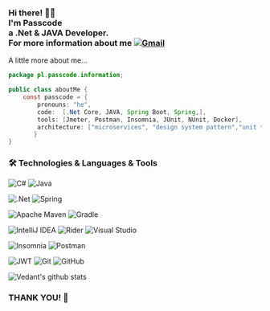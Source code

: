 ### Hi there! 👋🤓<br>I'm Passcode<br>a .Net & JAVA Developer. <br> For more information about me  [![Gmail](https://img.shields.io/badge/-passcodepl@gmail.com-c14438?style=flat&logo=Gmail&logoColor=white)](mailto:passcodepl@gmail.com)



A little more about me...


```java
package pl.passcode.information;

public class aboutMe {
    const passcode = {
        pronouns: "he", 
        code:  [.Net Core, JAVA, Spring Boot, Spring,],
        tools: [Jmeter, Postman, Insomnia, JUnit, NUnit, Docker],
        architecture: ["microservices", "design system pattern","unit testing"],
       }
}
```


### 🛠 Technologies & Languages & Tools

![C#](https://img.shields.io/badge/c%23-%23239120.svg?style=for-the-badge&logo=c-sharp&logoColor=white) ![Java](https://img.shields.io/badge/java-%23ED8B00.svg?style=for-the-badge&logo=java&logoColor=white) 

![.Net](https://img.shields.io/badge/.NET-5C2D91?style=for-the-badge&logo=.net&logoColor=white) ![Spring](https://img.shields.io/badge/spring-%236DB33F.svg?style=for-the-badge&logo=spring&logoColor=white)  

![Apache Maven](https://img.shields.io/badge/Apache%20Maven-C71A36?style=for-the-badge&logo=Apache%20Maven&logoColor=white) ![Gradle](https://img.shields.io/badge/Gradle-02303A.svg?style=for-the-badge&logo=Gradle&logoColor=white) 

![IntelliJ IDEA](https://img.shields.io/badge/IntelliJIDEA-000000.svg?style=for-the-badge&logo=intellij-idea&logoColor=white) ![Rider](https://img.shields.io/badge/Rider-000000.svg?style=for-the-badge&logo=Rider&logoColor=white&color=black&labelColor=crimson) ![Visual Studio](https://img.shields.io/badge/Visual%20Studio-5C2D91.svg?style=for-the-badge&logo=visual-studio&logoColor=white) 

 ![Insomnia](https://img.shields.io/badge/Insomnia-black?style=for-the-badge&logo=insomnia&logoColor=5849BE) ![Postman](https://img.shields.io/badge/Postman-FF6C37?style=for-the-badge&logo=postman&logoColor=white)

![JWT](https://img.shields.io/badge/JWT-black?style=for-the-badge&logo=JSON%20web%20tokens)  ![Git](https://img.shields.io/badge/git-%23F05033.svg?style=for-the-badge&logo=git&logoColor=white) ![GitHub](https://img.shields.io/badge/github-%23121011.svg?style=for-the-badge&logo=github&logoColor=white) 



![Vedant's github stats](https://github-readme-stats.vercel.app/api?username=Plcode7&hide=["issues"]&show_icons=true)

### THANK YOU! 💝


